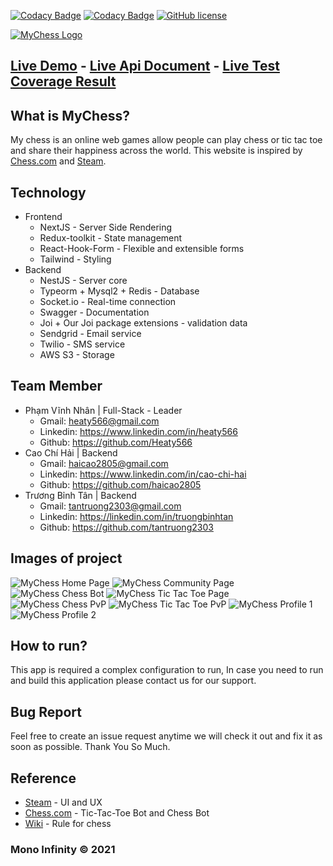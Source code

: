 [![Codacy Badge](https://api.codacy.com/project/badge/Grade/ba88ef5717f042b7a15ce7432f853ad7)](https://app.codacy.com/gh/Heaty566/mychess?utm_source=github.com&utm_medium=referral&utm_content=Heaty566/mychess&utm_campaign=Badge_Grade_Settings)
[![Codacy Badge](https://app.codacy.com/project/badge/Coverage/578b01e6d0954a928a06a1b121c8a66c)](https://www.codacy.com/gh/Heaty566/mychess/dashboard?utm_source=github.com&utm_medium=referral&utm_content=Heaty566/mychess&utm_campaign=Badge_Coverage)
[![GitHub license](https://img.shields.io/github/license/Heaty566/mychess)](https://github.com/Heaty566/mychess/blob/main/LICENSE)

[![MyChess Logo](doc/images/logo.svg)](https://mychess.vinhnhan.com)

## [Live Demo](https://mychess.vinhnhan.com) - [Live Api Document](https://mychessdoc.herokuapp.com/doc) - [Live Test Coverage Result](https://mychessdoc.herokuapp.com/test)

## What is MyChess?

My chess is an online web games allow people can play chess or tic tac toe and share their happiness across the world.
This website is inspired by [Chess.com](https://www.chess.com/) and [Steam](https://store.steampowered.com).

## Technology

- Frontend
     - NextJS - Server Side Rendering
     - Redux-toolkit - State management
     - React-Hook-Form - Flexible and extensible forms
     - Tailwind - Styling
- Backend
     - NestJS - Server core
     - Typeorm + Mysql2 + Redis - Database
     - Socket.io - Real-time connection
     - Swagger - Documentation
     - Joi + Our Joi package extensions - validation data
     - Sendgrid - Email service
     - Twilio - SMS service
     - AWS S3 - Storage

## Team Member

- Phạm Vĩnh Nhân | Full-Stack - Leader
     - Gmail: heaty566@gmail.com
     - Linkedin: https://www.linkedin.com/in/heaty566
     - Github: https://github.com/Heaty566
- Cao Chí Hải | Backend
     - Gmail: haicao2805@gmail.com
     - Linkedin: https://www.linkedin.com/in/cao-chi-hai
     - Github: https://github.com/haicao2805
- Trương Bỉnh Tân | Backend
     - Gmail: tantruong2303@gmail.com
     - Linkedin: https://linkedin.com/in/truongbinhtan
     - Github: https://github.com/tantruong2303

## Images of project

![MyChess Home Page](doc/images/index.jpg)
![MyChess Community Page](doc/images/community.jpg)
![MyChess Chess Bot](doc/images/chess-bot.jpg)
![MyChess Tic Tac Toe Page](doc/images/ttt-bot.png)
![MyChess Chess PvP](doc/images/chess-game.jpg)
![MyChess Tic Tac Toe PvP](doc/images/ttt-game.jpg)
![MyChess Profile 1](doc/images/profile-1.jpg)
![MyChess Profile 2](doc/images/profile-2.jpg)

## How to run?

This app is required a complex configuration to run, In case you need to run and build this application please contact us for our support.

## Bug Report

Feel free to create an issue request anytime we will check it out and fix it as soon as possible. Thank You So Much.

## Reference

- [Steam](https://steampowered.com/) - UI and UX
- [Chess.com](https://www.chess.com/) - Tic-Tac-Toe Bot and Chess Bot
- [Wiki](https://en.wikipedia.org/wiki/Chess) - Rule for chess

### Mono Infinity © 2021
